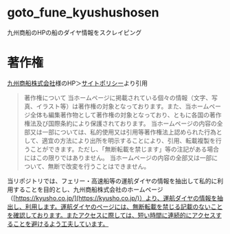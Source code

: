 # goto_fune_kyushushosen
九州商船のHPの船のダイヤ情報をスクレイピング

# 著作権
[九州商船株式会社](https://kyusho.co.jp/)様のHP＞[サイトポリシー](https://kyusho.co.jp/publics/index/7/)より引用

> 著作権について
> 当ホームページに掲載されている個々の情報（文字、写真、イラスト等）は著作権の対象となっております。また、当ホームページ全体も編集著作物として著作権の対象となっており、ともに各国の著作権法及び国際条約により保護されております。
> 当ホームページの内容の全部又は一部については、私的使用又は引用等著作権法上認められた行為として、適宜の方法により出所を明示することにより、引用、転載複製を行うことができます。ただし、「無断転載を禁じます」等の注記がある場合にはこの限りではありません。
> 当ホームページの内容の全部又は一部について、無断で改変を行うことはできません。

当リポジトリでは、フェリー・高速船等の運航ダイヤの情報を抽出して私的に利用することを目的とし、九州商船株式会社のホームページ（[https://kyusho.co.jp/](https://kyusho.co.jp/)）より、運航ダイヤの情報を抽出し、利用します。運航ダイヤのページには、無断転載を禁じる記載のないことを確認しております。またアクセスに際しては、短い時間に連続的にアクセスすることを避けるよう工夫しています。
